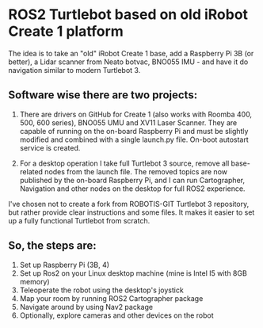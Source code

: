# ROS2 Turtlebot based on old iRobot Create 1 platform
The idea is to take an "old" iRobot Create 1 base, add a Raspberry Pi 3B (or better), a Lidar scanner from Neato botvac, BNO055 IMU - and have it do navigation similar to modern Turtlebot 3.

## Software wise there are two projects:
1. There are drivers on GitHub for Create 1 (also works with Roomba 400, 500, 600 series), BNO055 UMU and XV11 Laser Scanner. They are capable of running on the on-board Raspberry Pi and must be slightly modified and combined with a single launch.py file. On-boot autostart service is created.

2. For a desktop operation I take full Turtlebot 3 source, remove all base-related nodes from the launch file. The removed topics are now published by the on-board Raspberry Pi, and I can run Cartographer, Navigation and other nodes on the desktop for full ROS2 experience.

I've chosen not to create a fork from ROBOTIS-GIT Turtlebot 3 repository, but rather provide clear instructions and some files. It makes it easier to set up a fully functional Turtlebot from scratch.

## So, the steps are:

1. Set up Raspberry Pi (3B, 4)
2. Set up Ros2 on your Linux desktop machine (mine is Intel I5 with 8GB memory)
3. Teleoperate the robot using the desktop's joystick
4. Map your room by running ROS2 Cartographer package
5. Navigate around by using Nav2 package
6. Optionally, explore cameras and other devices on the robot
